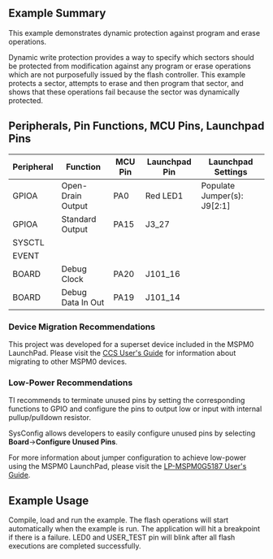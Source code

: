 ## Example Summary

This example demonstrates dynamic protection against program and erase operations.

Dynamic write protection provides a way to specify which sectors should be protected from modification against any program or erase operations which are not purposefully issued by the flash controller. This example protects a sector, attempts to erase and then program that sector, and shows that these operations fail because the sector was dynamically protected.

## Peripherals, Pin Functions, MCU Pins, Launchpad Pins
| Peripheral | Function | MCU Pin | Launchpad Pin | Launchpad Settings |
| --- | --- | --- | --- | --- |
| GPIOA | Open-Drain Output | PA0 | Red LED1 | Populate Jumper(s): J9[2:1] |
| GPIOA | Standard Output | PA15 | J3_27 |  |
| SYSCTL |  |  |  |  |
| EVENT |  |  |  |  |
| BOARD | Debug Clock | PA20 | J101_16 |  |
| BOARD | Debug Data In Out | PA19 | J101_14 |  |

### Device Migration Recommendations
This project was developed for a superset device included in the MSPM0 LaunchPad. Please
visit the [CCS User's Guide](https://software-dl.ti.com/msp430/esd/MSPM0-SDK/latest/docs/english/tools/ccs_ide_guide/doc_guide/doc_guide-srcs/ccs_ide_guide.html#sysconfig-project-migration)
for information about migrating to other MSPM0 devices.

### Low-Power Recommendations
TI recommends to terminate unused pins by setting the corresponding functions to
GPIO and configure the pins to output low or input with internal
pullup/pulldown resistor.

SysConfig allows developers to easily configure unused pins by selecting **Board**→**Configure Unused Pins**.

For more information about jumper configuration to achieve low-power using the
MSPM0 LaunchPad, please visit the [LP-MSPM0G5187 User's Guide](https://www.ti.com/lit/slau967).

## Example Usage

Compile, load and run the example.
The flash operations will start automatically when the example is run.
The application will hit a breakpoint if there is a failure.
LED0 and USER_TEST pin will blink after all flash executions are completed
successfully.
